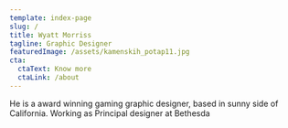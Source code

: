 ```yaml
---
template: index-page
slug: /
title: Wyatt Morriss
tagline: Graphic Designer
featuredImage: /assets/kamenskih_potap11.jpg
cta:
  ctaText: Know more
  ctaLink: /about
---
```

He is a award winning gaming graphic designer, based in sunny side of California. Working as Principal designer at Bethesda